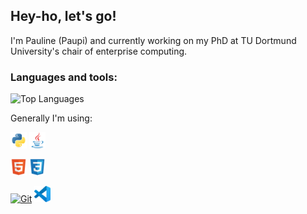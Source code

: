 ## Hey-ho, let's go!

<!--
**DiePaupi/DiePaupi** is a ✨ _special_ ✨ repository because its `README.md` (this file) appears on your GitHub profile.

Here are some ideas to get you started:

- 🔭 I’m currently working on ...
- 🌱 I’m currently learning ...
- 👯 I’m looking to collaborate on ...
- 🤔 I’m looking for help with ...
- 💬 Ask me about ...
- 📫 How to reach me: ...
- 😄 Pronouns: ...
- ⚡ Fun fact: ...
-->

I'm Pauline (Paupi) and currently working on my PhD at TU Dortmund University's chair of enterprise computing.


### Languages and tools:

![Top Languages](https://github-readme-stats.vercel.app/api/top-langs/?username=pina-cola&layout=compact&theme=dark)

Generally I'm using:

<a href="https://www.python.org" target="_blank"><img alt="Python" width="26px" src="https://raw.githubusercontent.com/devicons/devicon/master/icons/python/python-original.svg"/></a>
<a href="https://www.java.com/" target="_blank"><img alt="Java" width="26px" src="https://raw.githubusercontent.com/devicons/devicon/master/icons/java/java-original.svg"/></a>

<a href="https://developer.mozilla.org/en-US/docs/Web/HTML" target="_blank"><img alt="HTML5" width="26px" src="https://raw.githubusercontent.com/devicons/devicon/master/icons/html5/html5-original.svg"/></a>
<a href="https://developer.mozilla.org/en-US/docs/Web/CSS" target="_blank"><img alt="CSS3" width="26px" src="https://raw.githubusercontent.com/devicons/devicon/master/icons/css3/css3-original.svg"/></a>

<a href="https://git-scm.com/" target="_blank"><img alt="Git" width="26px" src="https://www.vectorlogo.zone/logos/git-scm/git-scm-icon.svg"/></a>
<a href="https://code.visualstudio.com/" target="_blank"><img alt="VS Code" width="26px" src="https://raw.githubusercontent.com/devicons/devicon/master/icons/vscode/vscode-original.svg"/></a>
